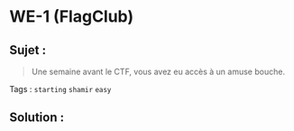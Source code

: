 # WE-1 (FlagClub)

## Sujet :

> Une semaine avant le CTF, vous avez eu accès à un amuse bouche.

Tags : `starting` `shamir` `easy`

## Solution :
